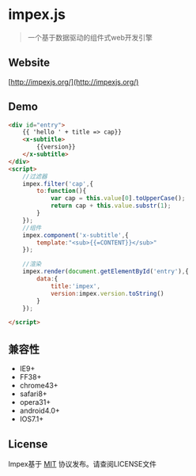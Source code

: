 # impex.js

> 一个基于数据驱动的组件式web开发引擎

## Website
[http://impexjs.org/](http://impexjs.org/)

## Demo

```html
<div id="entry">
    {{ 'hello ' + title => cap}}
    <x-subtitle>
        {{version}}
    </x-subtitle>
</div>
<script>
	//过滤器
    impex.filter('cap',{
        to:function(){
            var cap = this.value[0].toUpperCase();
            return cap + this.value.substr(1);
        }
    });
    //组件
    impex.component('x-subtitle',{
        template:"<sub>{{=CONTENT}}</sub>"
    });

    //渲染
    impex.render(document.getElementById('entry'),{
        data:{
            title:'impex',
            version:impex.version.toString()
        }
    });

</script>
```

## 兼容性
* IE9+
* FF38+
* chrome43+
* safari8+
* opera31+
* android4.0+
* IOS7.1+

## License

Impex基于 [MIT](http://opensource.org/licenses/MIT) 协议发布。请查阅LICENSE文件
